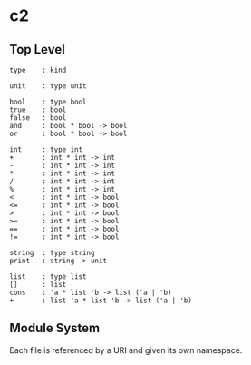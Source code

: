 c2
==

Top Level
---------
    type    : kind

    unit    : type unit

    bool    : type bool
    true    : bool
    false   : bool
    and     : bool * bool -> bool
    or      : bool * bool -> bool

    int     : type int
    +       : int * int -> int
    -       : int * int -> int
    *       : int * int -> int
    /       : int * int -> int
    %       : int * int -> int
    <       : int * int -> bool
    <=      : int * int -> bool
    >       : int * int -> bool
    >=      : int * int -> bool
    ==      : int * int -> bool
    !=      : int * int -> bool

    string  : type string    
    print   : string -> unit

    list    : type list
    []      : list
    cons    : 'a * list 'b -> list ('a | 'b) 
    +       : list 'a * list 'b -> list ('a | 'b) 


Module System
-------------

Each file is referenced by a URI and given its own namespace. 

    
